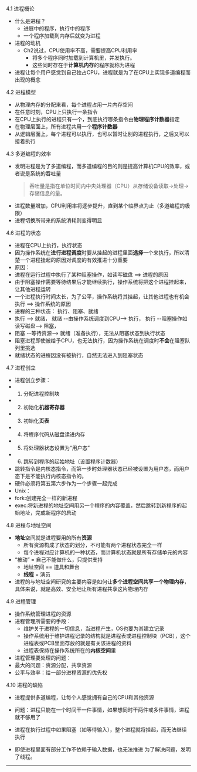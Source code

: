 4.1 进程概论
* 什么是进程？
  * 进展中的程序，执行中的程序
  * 一个程序加载到内存后就变为进程
* 进程的动机
  * Ch2说过，CPU使用率不高，需要提高CPU利用率
    * 将多个程序同时加载到计算机里，并发执行。
    * 这些同时存在于**计算机内存**的程序就称为进程
* 进程让每个用户感觉到自己独占CPU，进程就是为了在CPU上实现多道编程而出现的概念

4.2 进程模型

* 从物理内存的分配来看，每个进程占用一片内存空间
* 在任意时刻，CPU上只执行一条指令
 * 在CPU上执行的进程只有一个，到底执行哪条指令由**物理程序计数器**指定
 * 在物理层面上，所有进程共用一个**程序计数器**
 * 从逻辑层面上，每个进程可以执行，也可以暂时让别的进程执行，之后又可以接着执行

 
4.3 多道编程的效率
 * 发明进程是为了多道编程，而多道编程的目的则是提高计算机CPU的效率，或者说是系统的吞吐量 
   >吞吐量是指在单位时间内中央处理器（CPU）从存储设备读取->处理->存储信息的量。
 * 进程数量增加，CPU利用率将逐步提升，直到某个临界点为止（多道编程的极限）
  * 进程切换所带来的系统消耗则变得明显
  
4.6 进程的状态
* 进程在CPU上执行，执行状态
 * 因为操作系统在**进行进程调度**时要从挂起的进程里面**选择**一个来执行，所以清楚一个进程挂起的原因对调度的有效推进十分重要
* 原因：
 * 进程在运行过程中执行了某种阻塞操作，如读写磁盘  ==> 进程的原因
  * 由于阻塞操作需要等待结果后才能继续执行，操作系统将把这个进程挂起来，让其他进程运转
 * 一个进程执行时间太长，为了公平，操作系统将其挂起，让其他进程也有机会执行  ==> 操作系统的原因
* 进程的三种状态： 执行、阻塞、就绪
 * 执行 --> 就绪， 就绪 --由操作系统调度到CPU--> 执行， 执行 --阻塞操作如读写磁盘--> 阻塞， 
 * 阻塞 --等待资源--> 就绪（准备执行），无法从阻塞状态到执行状态
  * 阻塞进程即使被给予CPU，也无法执行，因为操作系统在调度时**不会**在阻塞队列里挑选
 * 就绪状态的进程因没有被执行，自然无法进入到阻塞状态
 
4.7 进程创立
 * 进程创立步骤：
  * 1. 分配进程控制块
  * 2. 初始化**机器寄存器**
  * 3. 初始化**页表**
  * 4. 将程序代码从磁盘读进内存
  * 5. 将处理器状态设置为“用户态”
  * 6. 跳转到程序的起始地址（设置程序计数器）
   * 跳转指令是内核态指令，而第一步时处理器状态已经被设置为用户态，而用户态下是不能执行内核态指令的。
   * 硬件必须将第五第六步作为一个步骤一起完成
 * Unix：
  * fork:创建完全一样的新进程
  * exec:将新进程的地址空间用另一个程序的内容覆盖，然后跳转到新程序的起始地址，完成新程序的启动
   
 4.8 进程与地址空间
* **地址**空间就是进程要用的所有**资源**
  * 所有资源构成了状态的划分，不可能有两个进程状态完全一样
  * 每个进程对应计算机的一种状态，而计算机状态就是所有存储单元的内容
* “被动” = 自己不能做什么，只提供支持
   * 地址空间 == 道具和舞台
   * **线程** = 演员
* 进程的与地址空间研究的主要内容是如何让**多个进程空间共享一个物理内存**，具体来说，就是高效、安全地让所有进程共享这片物理内存

 4.9 进程管理
* 操作系统管理进程的资源
* 进程管理所需要的手段：
  * 维护关于进程的一切信息，当进程产生，OS也要为其建立记录
  * 操作系统用于维护进程记录的结构就是进程表或进程控制块（PCB），这个进程表或PCB里面存放的就是有关该进程的资料
  * 进程表保持在操作系统所在的**内核空间**里
* 进程管理要处理的问题：
 * 最大的问题：资源分配，共享资源
 * 公平与效率：给一部分进程资源的优先权

  
4.10 进程的缺陷
* 进程提供多道编程，让每个人感觉拥有自己的CPU和其他资源

 * 问题：进程只能在一个时间干一件事情，如果想同时干两件或多件事情，进程就不够用了
 * 进程在执行过程中如果阻塞（如等待输入），整个进程就将挂起，而无法继续执行
  * 即使进程里面有部分工作不依赖于输入数据，也无法推进
 为了解决问题，发明了线程。










--------------------------------

